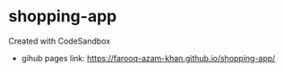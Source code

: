 # shopping-app
Created with CodeSandbox
- gihub pages link: https://farooq-azam-khan.github.io/shopping-app/
